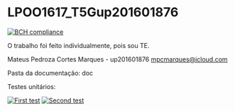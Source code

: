 # LPOO1617_T5Gup201601876

[![BCH compliance](https://bettercodehub.com/edge/badge/mpcmarques/LPOO1617_T5GMateus201601876)](https://bettercodehub.com/)

O trabalho foi feito individualmente, pois sou TE.

Mateus Pedroza Cortes Marques - up201601876
mpcmarques@icloud.com

Pasta da documentação: doc

Testes unitários:

<a href="https://ibb.co/gKR8Ov"><img src="https://preview.ibb.co/dVgxGF/Captura_de_ecr_2017_03_26_s_23_09_24.png" alt="First test" border="0"></a>
<a href="https://ibb.co/fOZHGF"><img src="https://preview.ibb.co/i6bWbF/Captura_de_ecr_2017_03_26_s_23_14_40.png" alt="Second test" border="0"></a><br />

